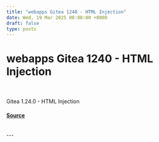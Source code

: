 ```yaml
---
title: "webapps Gitea 1240 - HTML Injection"
date: Wed, 19 Mar 2025 00:00:00 +0000
draft: false
type: posts
---
```

# webapps Gitea 1240 - HTML Injection

<br/>

<br/>
Gitea 1.24.0 - HTML Injection

#### [Source](https://www.exploit-db.com/exploits/52087)

<br/>
---
